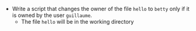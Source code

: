 - Write a script that changes the owner of the file ```hello``` to ```betty``` only if it is owned by the user ```guillaume```.
	- The file ```hello``` will be in the working directory
